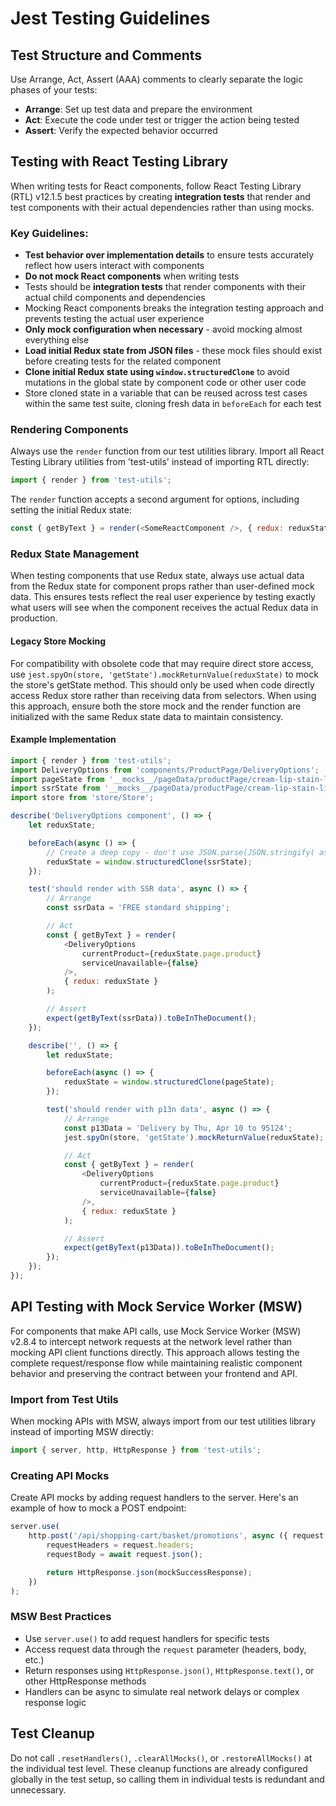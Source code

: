 # Jest Testing Guidelines

## Test Structure and Comments

Use Arrange, Act, Assert (AAA) comments to clearly separate the logic phases of your tests:

-   **Arrange**: Set up test data and prepare the environment
-   **Act**: Execute the code under test or trigger the action being tested
-   **Assert**: Verify the expected behavior occurred

## Testing with React Testing Library

When writing tests for React components, follow React Testing Library (RTL) v12.1.5 best practices by creating **integration tests** that render and test components with their actual dependencies rather than using mocks.

### Key Guidelines:

-   **Test behavior over implementation details** to ensure tests accurately reflect how users interact with components
-   **Do not mock React components** when writing tests
-   Tests should be **integration tests** that render components with their actual child components and dependencies
-   Mocking React components breaks the integration testing approach and prevents testing the actual user experience
-   **Only mock configuration when necessary** - avoid mocking almost everything else
-   **Load initial Redux state from JSON files** - these mock files should exist before creating tests for the related component
-   **Clone initial Redux state using `window.structuredClone`** to avoid mutations in the global state by component code or other user code
-   Store cloned state in a variable that can be reused across test cases within the same test suite, cloning fresh data in `beforeEach` for each test

### Rendering Components

Always use the `render` function from our test utilities library. Import all React Testing Library utilities from 'test-utils' instead of importing RTL directly:

```javascript
import { render } from 'test-utils';
```

The `render` function accepts a second argument for options, including setting the initial Redux state:

```javascript
const { getByText } = render(<SomeReactComponent />, { redux: reduxState });
```

### Redux State Management

When testing components that use Redux state, always use actual data from the Redux state for component props rather than user-defined mock data. This ensures tests reflect the real user experience by testing exactly what users will see when the component receives the actual Redux data in production.

#### Legacy Store Mocking

For compatibility with obsolete code that may require direct store access, use `jest.spyOn(store, 'getState').mockReturnValue(reduxState)` to mock the store's getState method. This should only be used when code directly access Redux store rather than receiving data from selectors. When using this approach, ensure both the store mock and the render function are initialized with the same Redux state data to maintain consistency.

#### Example Implementation

```javascript
import { render } from 'test-utils';
import DeliveryOptions from 'components/ProductPage/DeliveryOptions';
import pageState from '__mocks__/pageData/productPage/cream-lip-stain-liquid-lipstick-P281411_DeliveryOptions.json';
import ssrState from '__mocks__/pageData/productPage/cream-lip-stain-liquid-lipstick-P281411.json';
import store from 'store/Store';

describe('DeliveryOptions component', () => {
    let reduxState;

    beforeEach(async () => {
        // Create a deep copy - don't use JSON.parse(JSON.stringify( as it's 2 times slower
        reduxState = window.structuredClone(ssrState);
    });

    test('should render with SSR data', async () => {
        // Arrange
        const ssrData = 'FREE standard shipping';

        // Act
        const { getByText } = render(
            <DeliveryOptions
                currentProduct={reduxState.page.product}
                serviceUnavailable={false}
            />,
            { redux: reduxState }
        );

        // Assert
        expect(getByText(ssrData)).toBeInTheDocument();
    });

    describe('', () => {
        let reduxState;

        beforeEach(async () => {
            reduxState = window.structuredClone(pageState);
        });

        test('should render with p13n data', async () => {
            // Arrange
            const p13Data = 'Delivery by Thu, Apr 10 to 95124';
            jest.spyOn(store, 'getState').mockReturnValue(reduxState);

            // Act
            const { getByText } = render(
                <DeliveryOptions
                    currentProduct={reduxState.page.product}
                    serviceUnavailable={false}
                />,
                { redux: reduxState }
            );

            // Assert
            expect(getByText(p13Data)).toBeInTheDocument();
        });
    });
});
```

## API Testing with Mock Service Worker (MSW)

For components that make API calls, use Mock Service Worker (MSW) v2.8.4 to intercept network requests at the network level rather than mocking API client functions directly. This approach allows testing the complete request/response flow while maintaining realistic component behavior and preserving the contract between your frontend and API.

### Import from Test Utils

When mocking APIs with MSW, always import from our test utilities library instead of importing MSW directly:

```javascript
import { server, http, HttpResponse } from 'test-utils';
```

### Creating API Mocks

Create API mocks by adding request handlers to the server. Here's an example of how to mock a POST endpoint:

```javascript
server.use(
    http.post('/api/shopping-cart/basket/promotions', async ({ request }) => {
        requestHeaders = request.headers;
        requestBody = await request.json();

        return HttpResponse.json(mockSuccessResponse);
    })
);
```

### MSW Best Practices

-   Use `server.use()` to add request handlers for specific tests
-   Access request data through the `request` parameter (headers, body, etc.)
-   Return responses using `HttpResponse.json()`, `HttpResponse.text()`, or other HttpResponse methods
-   Handlers can be async to simulate real network delays or complex response logic

## Test Cleanup

Do not call `.resetHandlers()`, `.clearAllMocks()`, or `.restoreAllMocks()` at the individual test level. These cleanup functions are already configured globally in the test setup, so calling them in individual tests is redundant and unnecessary.
